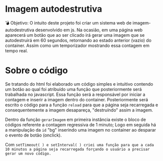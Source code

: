 # Imagem autodestrutiva
💣 Objetivo: O intuito deste projeto foi criar um sistema web de imagem-autodestrutiva desenvolvido em js. Na ocasião, em uma página web aparecerá um botão que ao ser clicado irá gerar uma imagem que se autodestruirá em 60 segundos, retornando ao estado anterior (vazio) do container. Assim como um temporizador mostrando essa contagem em tempo real.
<h1>Sobre o código</h1>
<p>Se tratando do html foi elaborado um código simples e intuitivo contendo um botão ao qual foi atribuído uma função que posteriormente será trabalhada no javascript. Essa função será a responsável por iniciar a contagem e inserir a imagem dentro do container. Posteriormente será escrito o código para a função <code>reload</code> para que a página seja recarregada e consequentemente a imagem desapareça, "destruíndo" assim a imagem.</p>
<p>Dentro da função <code>gerarImagem</code> em primeira instância existe o bloco de códigos referente a contagem regressiva de 1 minuto; Logo em seguida há a manipulação da <code>id</code> "bg" inserindo uma imagem no container ao desparar o evento de botão (onclick).</p> Com <code>setTimeout( ) e setInterval( ) criei uma função para que a cada 10 minutos a página seja recarregada forçando o usuário a precisar gerar um novo código.
